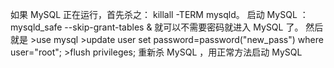 <html><body><p>如果 MySQL 正在运行，首先杀之： killall -TERM mysqld。
启动 MySQL ：mysqld_safe --skip-grant-tables &amp;
就可以不需要密码就进入 MySQL 了。
然后就是
&gt;use mysql
&gt;update user set password=password("new_pass") where user="root";
&gt;flush privileges;
重新杀 MySQL ，用正常方法启动 MySQL</p></body></html>